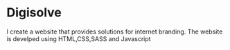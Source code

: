 # Digisolve
I create a website that provides solutions for internet branding.
The website is develped using HTML,CSS,SASS and Javascript
